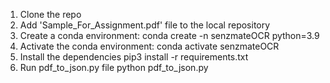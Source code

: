 1. Clone the repo
2. Add 'Sample_For_Assignment.pdf' file to the local repository
3. Create a conda environment: 
conda create -n senzmateOCR python=3.9
4. Activate the conda environment:
conda activate senzmateOCR
5. Install the dependencies
pip3 install -r requirements.txt
6. Run pdf_to_json.py file
python pdf_to_json.py
